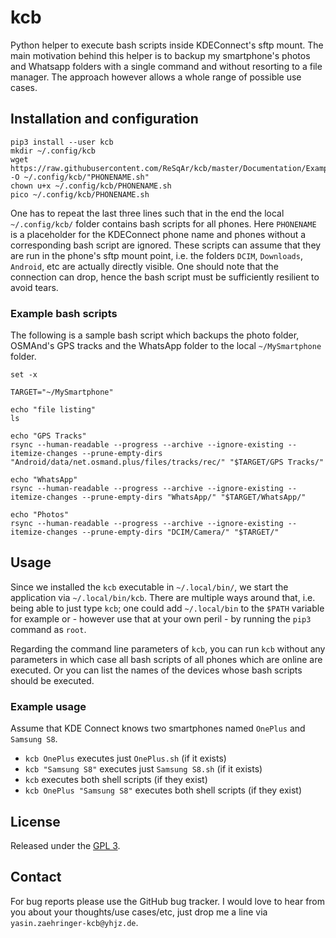 # kcb

Python helper to execute bash scripts inside KDEConnect's sftp mount.
The main motivation behind this helper is to backup my
smartphone's photos and Whatsapp folders with a single command
and without resorting to a file manager.
The approach however allows a whole range of possible use cases.


## Installation and configuration

```
pip3 install --user kcb
mkdir ~/.config/kcb
wget https://raw.githubusercontent.com/ReSqAr/kcb/master/Documentation/Examples/My%20Smartphone.sh -O ~/.config/kcb/"PHONENAME.sh"
chown u+x ~/.config/kcb/PHONENAME.sh
pico ~/.config/kcb/PHONENAME.sh
```
One has to repeat the last three lines such that in the end
the local `~/.config/kcb/` folder contains bash scripts for all phones.
Here `PHONENAME` is a placeholder for the KDEConnect phone name
and phones without a corresponding bash script are ignored.
These scripts can assume that they are run in the phone's sftp mount point,
i.e. the folders `DCIM`, `Downloads`, `Android`, etc are actually directly visible.
One should note that the connection can drop,
hence the bash script must be sufficiently resilient to avoid tears. 


### Example bash scripts

The following is a sample bash script which backups the photo folder, OSMAnd's GPS tracks and the WhatsApp folder to the local `~/MySmartphone` folder.

```
set -x

TARGET="~/MySmartphone"

echo "file listing"
ls

echo "GPS Tracks"
rsync --human-readable --progress --archive --ignore-existing --itemize-changes --prune-empty-dirs "Android/data/net.osmand.plus/files/tracks/rec/" "$TARGET/GPS Tracks/"

echo "WhatsApp"
rsync --human-readable --progress --archive --ignore-existing --itemize-changes --prune-empty-dirs "WhatsApp/" "$TARGET/WhatsApp/"

echo "Photos"
rsync --human-readable --progress --archive --ignore-existing --itemize-changes --prune-empty-dirs "DCIM/Camera/" "$TARGET/"
```


## Usage

Since we installed the `kcb` executable in `~/.local/bin/`,
we start the application via `~/.local/bin/kcb`.
There are multiple ways around that,
i.e. being able to just type `kcb`;
one could add `~/.local/bin` to the `$PATH` variable for example
or - however use that at your own peril - by running the `pip3` command as `root`.

Regarding the command line parameters of `kcb`,
you can run `kcb` without any parameters
in which case all bash scripts of all phones which are online are executed.
Or you can list the names of the devices
whose bash scripts should be executed.


### Example usage

Assume that KDE Connect knows two smartphones named `OnePlus` and `Samsung S8`.

- `kcb OnePlus` executes just `OnePlus.sh` (if it exists)
- `kcb "Samsung S8"` executes just `Samsung S8.sh` (if it exists) 
- `kcb` executes both shell scripts (if they exist)
- `kcb OnePlus "Samsung S8"` executes both shell scripts (if they exist)

## License

Released under the [GPL 3](https://opensource.org/licenses/GPL-3.0).

## Contact

For bug reports please use the GitHub bug tracker.
I would love to hear from you about your thoughts/use cases/etc,
just drop me a line via `yasin.zaehringer-kcb@yhjz.de`.

